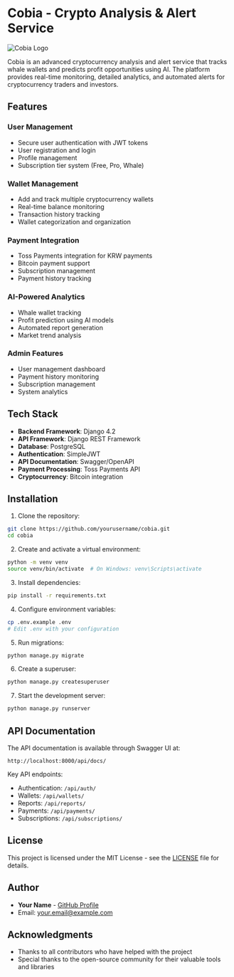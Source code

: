 # Cobia - Crypto Analysis & Alert Service

![Cobia Logo](https://via.placeholder.com/150x50?text=Cobia)

Cobia is an advanced cryptocurrency analysis and alert service that tracks whale wallets and predicts profit opportunities using AI. The platform provides real-time monitoring, detailed analytics, and automated alerts for cryptocurrency traders and investors.

## Features

### User Management
- Secure user authentication with JWT tokens
- User registration and login
- Profile management
- Subscription tier system (Free, Pro, Whale)

### Wallet Management
- Add and track multiple cryptocurrency wallets
- Real-time balance monitoring
- Transaction history tracking
- Wallet categorization and organization

### Payment Integration
- Toss Payments integration for KRW payments
- Bitcoin payment support
- Subscription management
- Payment history tracking

### AI-Powered Analytics
- Whale wallet tracking
- Profit prediction using AI models
- Automated report generation
- Market trend analysis

### Admin Features
- User management dashboard
- Payment history monitoring
- Subscription management
- System analytics

## Tech Stack

- **Backend Framework**: Django 4.2
- **API Framework**: Django REST Framework
- **Database**: PostgreSQL
- **Authentication**: SimpleJWT
- **API Documentation**: Swagger/OpenAPI
- **Payment Processing**: Toss Payments API
- **Cryptocurrency**: Bitcoin integration

## Installation

1. Clone the repository:
```bash
git clone https://github.com/yourusername/cobia.git
cd cobia
```

2. Create and activate a virtual environment:
```bash
python -m venv venv
source venv/bin/activate  # On Windows: venv\Scripts\activate
```

3. Install dependencies:
```bash
pip install -r requirements.txt
```

4. Configure environment variables:
```bash
cp .env.example .env
# Edit .env with your configuration
```

5. Run migrations:
```bash
python manage.py migrate
```

6. Create a superuser:
```bash
python manage.py createsuperuser
```

7. Start the development server:
```bash
python manage.py runserver
```

## API Documentation

The API documentation is available through Swagger UI at:
```
http://localhost:8000/api/docs/
```

Key API endpoints:
- Authentication: `/api/auth/`
- Wallets: `/api/wallets/`
- Reports: `/api/reports/`
- Payments: `/api/payments/`
- Subscriptions: `/api/subscriptions/`

## License

This project is licensed under the MIT License - see the [LICENSE](LICENSE) file for details.

## Author

- **Your Name** - [GitHub Profile](https://github.com/yourusername)
- Email: your.email@example.com

## Acknowledgments

- Thanks to all contributors who have helped with the project
- Special thanks to the open-source community for their valuable tools and libraries